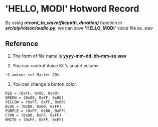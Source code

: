 # 'HELLO, MODI' Hotword Record


By using ***record_to_wave(filepath, duration)*** function in ***src/aiy/vision/audio.py***, we can save **'HELLO, MODI'** voice file as .wav   


## Reference


1. The form of file name is **yyyy-mm-dd_hh-mm-ss.wav** 


2. You can control Voice Kit's sound volume
```
~$ amixer set Master 20%
```


3. You can change a button color. 
```
RED = (0xFF, 0x00, 0x00)    
GREEN = (0x00, 0xFF, 0x00)  
YELLOW = (0xFF, 0xFF, 0x00) 
BLUE = (0x00, 0x00, 0xFF)   
PURPLE = (0xFF, 0x00, 0xFF) 
CYAN = (0x00, 0xFF, 0xFF)   
WHITE = (0xFF, 0xFF, 0xFF)  
```






